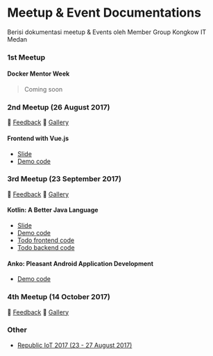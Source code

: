 # Meetup & Event Documentations
Berisi dokumentasi meetup & Events oleh Member Group Kongkow IT Medan

### 1st Meetup
#### Docker Mentor Week
>Coming soon

### 2nd Meetup (26 August 2017)
:speech_balloon: [Feedback](https://goo.gl/forms/Dg7xtFmglhZpLNZT2)
:sunrise: [Gallery](https://goo.gl/photos/f6pNgZAWKyc9DUCi9)
#### Frontend with Vue.js
- [Slide](https://slides.com/kevinongko/vue-kongkow-meetup-2)
- [Demo code](https://github.com/KongkowITMedan/vue-todo)
  
### 3rd Meetup (23 September 2017)
:speech_balloon: [Feedback](https://goo.gl/forms/yqGgqkorrPBlhucv2)
:sunrise: [Gallery](https://photos.app.goo.gl/fTTzbVXFrhYMZFxF2)
#### Kotlin: A Better Java Language
- [Slide](https://slides.com/desdulianto/kotlin/)
- [Demo code](https://github.com/KongkowITMedan/kotlin-a-better-java)
- [Todo frontend code](https://github.com/KongkowITMedan/kotlin-todo)
- [Todo backend code](https://github.com/KongkowITMedan/vue-kotlin-todo)
#### Anko: Pleasant Android Application Development
- [Demo code](https://github.com/KongkowITMedan/anko-kotlin-todo)
      
### 4th Meetup (14 October 2017)
:speech_balloon: [Feedback](https://goo.gl/forms/DjeGO2Pgudfy1HSS2)
:sunrise: [Gallery](https://photos.app.goo.gl/a5ffby9hgMAPsiak1)

### Other
  - [Republic IoT 2017 (23 - 27 August 2017)](http://s.id/3mX)
